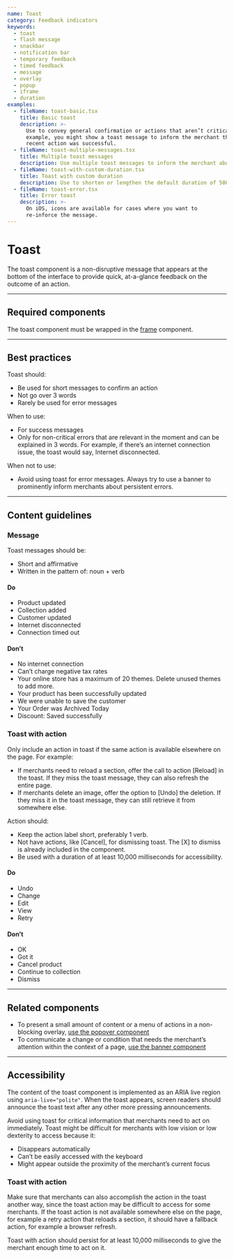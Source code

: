 ```yaml
---
name: Toast
category: Feedback indicators
keywords:
  - toast
  - flash message
  - snackbar
  - notification bar
  - temporary feedback
  - timed feedback
  - message
  - overlay
  - popup
  - iframe
  - duration
examples:
  - fileName: toast-basic.tsx
    title: Basic toast
    description: >-
      Use to convey general confirmation or actions that aren’t critical. For
      example, you might show a toast message to inform the merchant that their
      recent action was successful.
  - fileName: toast-multiple-messages.tsx
    title: Multiple toast messages
    description: Use multiple toast messages to inform the merchant about distinct actions.
  - fileName: toast-with-custom-duration.tsx
    title: Toast with custom duration
    description: Use to shorten or lengthen the default duration of 5000 milliseconds.
  - fileName: toast-error.tsx
    title: Error toast
    description: >-
      On iOS, icons are available for cases where you want to
      re-inforce the message.
---
```


# Toast

The toast component is a non-disruptive message that appears at the bottom of the interface to provide quick, at-a-glance feedback on the outcome of an action.

---

## Required components

The toast component must be wrapped in the [frame](https://polaris.shopify.com/components/frame) component.

---

## Best practices

Toast should:

- Be used for short messages to confirm an action
- Not go over 3 words
- Rarely be used for error messages

When to use:

- For success messages
- Only for non-critical errors that are relevant in the moment and can be explained in 3 words. For example, if there’s an internet connection issue, the toast would say, Internet disconnected.

When not to use:

- Avoid using toast for error messages. Always try to use a banner to prominently inform merchants about persistent errors.

---

## Content guidelines

### Message

Toast messages should be:

- Short and affirmative
- Written in the pattern of: noun + verb

<!-- usagelist -->

#### Do

- Product updated
- Collection added
- Customer updated
- Internet disconnected
- Connection timed out

#### Don’t

- No internet connection
- Can’t charge negative tax rates
- Your online store has a maximum of 20 themes. Delete unused themes to add more.
- Your product has been successfully updated
- We were unable to save the customer
- Your Order was Archived Today
- Discount: Saved successfully

<!-- end -->

### Toast with action

Only include an action in toast if the same action is available elsewhere on the page. For example:

- If merchants need to reload a section, offer the call to action [Reload] in the toast. If they miss the toast message, they can also refresh the entire page.
- If merchants delete an image, offer the option to [Undo] the deletion. If they miss it in the toast message, they can still retrieve it from somewhere else.

Action should:

- Keep the action label short, preferably 1 verb.
- Not have actions, like [Cancel], for dismissing toast. The [X] to dismiss is already included in the component.
- Be used with a duration of at least 10,000 milliseconds for accessibility.

<!-- usagelist -->

#### Do

- Undo
- Change
- Edit
- View
- Retry

#### Don’t

- OK
- Got it
- Cancel product
- Continue to collection
- Dismiss

<!-- end -->

---

## Related components

- To present a small amount of content or a menu of actions in a non-blocking overlay, [use the popover component](https://polaris.shopify.com/components/popover)
- To communicate a change or condition that needs the merchant’s attention within the context of a page, [use the banner component](https://polaris.shopify.com/components/banner)

---

## Accessibility

The content of the toast component is implemented as an ARIA live region using `aria-live="polite"`. When the toast appears, screen readers should announce the toast text after any other more pressing announcements.

Avoid using toast for critical information that merchants need to act on immediately. Toast might be difficult for merchants with low vision or low dexterity to access because it:

- Disappears automatically
- Can’t be easily accessed with the keyboard
- Might appear outside the proximity of the merchant’s current focus

### Toast with action

Make sure that merchants can also accomplish the action in the toast another way, since the toast action may be difficult to access for some merchants. If the toast action is not available somewhere else on the page, for example a retry action that reloads a section, it should have a fallback action, for example a browser refresh.

Toast with action should persist for at least 10,000 milliseconds to give the merchant enough time to act on it.
